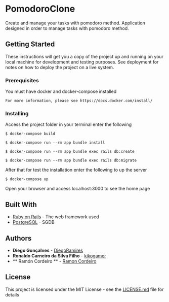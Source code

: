 # PomodoroClone

Create and manage your tasks with pomodoro method.
Application designed in order to manage tasks with pomodoro method.

## Getting Started

These instructions will get you a copy of the project up and running on your local machine for development and testing purposes. See deployment for notes on how to deploy the project on a live system.

### Prerequisites

You must have docker and docker-compose installed

```
For more information, please see https://docs.docker.com/install/ 
```

### Installing

Access the project folder in your terminal enter the following

```
$ docker-compose build
```

```
$ docker-compose run --rm app bundle install
```

```
$ docker-compose run --rm app bundle exec rails db:create
```

```
$ docker-compose run --rm app bundle exec rails db:migrate
```
After that for test the installation enter the following to up the server

```
$ docker-compose up
```

Open your browser and access localhost:3000 to see the home page

## Built With

* [Ruby on Rails](https://rubyonrails.org/) - The web framework used
* [PostgreSQL](https://www.postgresql.org/) - SGDB

## Authors

* **Diego Gonçalves** - [DiegoRamires](https://github.com/DiegoRamires)
* **Ronaldo Carneiro da Silva Filho** - [kikogamer](https://github.com/kikogamer) 
* ** Ramón Cordeiro ** - [Ramon Cordeiro](https://github.com/ramoncordeiro) 


## License

This project is licensed under the MIT License - see the [LICENSE.md](LICENSE.md) file for details